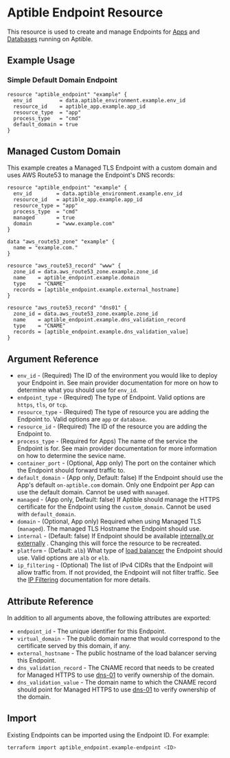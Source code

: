 # Aptible Endpoint Resource

This resource is used to create and manage Endpoints for
[Apps](https://www.aptible.com/documentation/deploy/reference/apps/endpoints.html)
and
[Databases](https://www.aptible.com/documentation/deploy/reference/databases/endpoints.html)
running on Aptible.

## Example Usage

### Simple Default Domain Endpoint

```hcl
resource "aptible_endpoint" "example" {
  env_id         = data.aptible_environment.example.env_id
  resource_id    = aptible_app.example.app_id
  resource_type  = "app"
  process_type   = "cmd"
  default_domain = true
}
```

## Managed Custom Domain

This example creates a Managed TLS Endpoint with a custom domain and uses AWS
Route53 to manage the Endpoint's DNS records:

```hcl
resource "aptible_endpoint" "example" {
  env_id        = data.aptible_environment.example.env_id
  resource_id   = aptible_app.example.app_id
  resource_type = "app"
  process_type  = "cmd"
  managed       = true
  domain        = "www.example.com"
}

data "aws_route53_zone" "example" {
  name = "example.com."
}

resource "aws_route53_record" "www" {
  zone_id = data.aws_route53_zone.example.zone_id
  name    = aptible_endpoint.example.domain
  type    = "CNAME"
  records = [aptible_endpoint.example.external_hostname]
}

resource "aws_route53_record" "dns01" {
  zone_id = data.aws_route53_zone.example.zone_id
  name    = aptible_endpoint.example.dns_validation_record
  type    = "CNAME"
  records = [aptible_endpoint.example.dns_validation_value]
}
```

## Argument Reference

- `env_id` - (Required) The ID of the environment you would like to deploy your
  Endpoint in. See main provider documentation for more on how to determine what
  you should use for `env_id`.
- `endpoint_type` - (Required) The type of Endpoint. Valid options are `https`,
  `tls`, or `tcp`.
- `resource_type` - (Required) The type of resource you are adding the Endpoint
  to. Valid options are `app` or `database`.
- `resource_id` - (Required) The ID of the resource you are adding the Endpoint
  to.
- `process_type` - (Required for Apps) The name of the service the Endpoint
  is for. See main provider documentation for more information on how to
  determine the sevice name.
- `container_port` - (Optional, App only) The port on the container which
  the Endpoint should forward traffic to.
- `default_domain` - (App only, Default: false) If the Endpoint should use the
  App's default `on-aptible.com` domain. Only one Endpoint per App can use the
  default domain. Cannot be used with `managed`.
- `managed` - (App only, Default: false) If Aptible should manage the HTTPS
  certificate for the Endpoint using the `custom_domain`. Cannot be used with
  `default_domain`.
- `domain` - (Optional, App only) Required when using Managed TLS (`managed`).
  The managed TLS Hostname the Endpoint should use.
- `internal` - (Default: false) If Endpoint should be available
  [internally or externally](https://deploy-docs.aptible.com/docs/endpoints#endpoint-placement)
  . Changing this will force the resource to be recreated.
- `platform` - (Default: `alb`) What type of 
  [load balancer](https://www.aptible.com/documentation/deploy/reference/apps/endpoints/https-endpoints/alb-elb.html#alb-elb)
  the Endpoint should use. Valid options are `alb` or `elb`.
- `ip_filtering` - (Optional) The list of IPv4 CIDRs that the Endpoint will
  allow traffic from. If not provided, the Endpoint will not filter traffic.
  See the [IP Filtering](https://deploy-docs.aptible.com/docs/ip-filtering)
  documentation for more details.

## Attribute Reference

In addition to all arguments above, the following attributes are exported:

- `endpoint_id` - The unique identifier for this Endpoint.
- `virtual_domain` - The public domain name that would correspond to the
  certificate served by this domain, if any.
- `external_hostname` - The public hostname of the load balancer serving this
  Endpoint.
- `dns_validation_record` - The CNAME record that needs to be created for
  Managed HTTPS to use
  [dns-01](https://deploy-docs.aptible.com/docs/managed-tls#dns-01) to verify
  ownership of the domain.
- `dns_validation_value` - The domain name to which the CNAME record should
  point for Managed HTTPS to use
  [dns-01](https://deploy-docs.aptible.com/docs/managed-tls#dns-01) to verify
  ownership of the domain.

## Import

Existing Endpoints can be imported using the Endpoint ID. For example:

```bash
terraform import aptible_endpoint.example-endpoint <ID>
```

